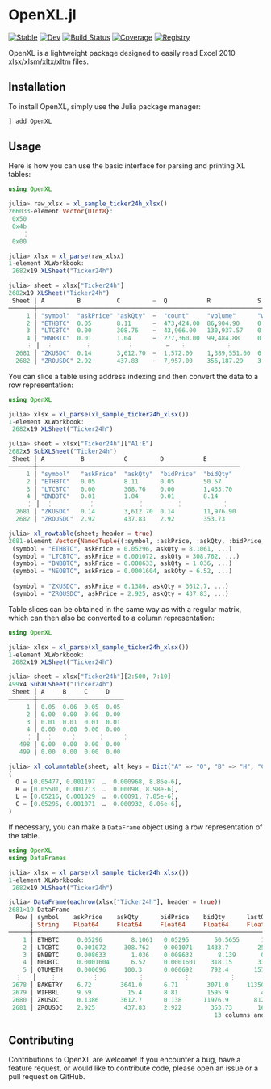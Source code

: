 # OpenXL.jl

[![Stable](https://img.shields.io/badge/docs-stable-blue.svg)](https://bhftbootcamp.github.io/OpenXL.jl/stable/)
[![Dev](https://img.shields.io/badge/docs-dev-blue.svg)](https://bhftbootcamp.github.io/OpenXL.jl/dev/)
[![Build Status](https://github.com/bhftbootcamp/OpenXL.jl/actions/workflows/CI.yml/badge.svg?branch=master)](https://github.com/bhftbootcamp/OpenXL.jl/actions/workflows/CI.yml?query=branch%3Amaster)
[![Coverage](https://codecov.io/gh/bhftbootcamp/OpenXL.jl/branch/master/graph/badge.svg)](https://codecov.io/gh/bhftbootcamp/OpenXL.jl)
[![Registry](https://img.shields.io/badge/registry-General-4063d8)](https://github.com/JuliaRegistries/General)

OpenXL is a lightweight package designed to easily read Excel 2010 xlsx/xlsm/xltx/xltm files.

## Installation

To install OpenXL, simply use the Julia package manager:

```julia
] add OpenXL
```

## Usage

Here is how you can use the basic interface for parsing and printing XL tables:

```julia
using OpenXL

julia> raw_xlsx = xl_sample_ticker24h_xlsx()
266033-element Vector{UInt8}:
 0x50
 0x4b
    ⋮
 0x00

julia> xlsx = xl_parse(raw_xlsx)
1-element XLWorkbook:
 2682x19 XLSheet("Ticker24h")

julia> sheet = xlsx["Ticker24h"]
2682x19 XLSheet("Ticker24h")
 Sheet │ A         B          C         ⋯  Q           R             S                 
───────┼──────────────────────────────────────────────────────────────────────────────
     1 │ "symbol"  "askPrice" "askQty"  ⋯  "count"     "volume"      "weightedAvgPri…  
     2 │ "ETHBTC"  0.05       8.11      ⋯  473,424.00  86,904.90     0.05              
     3 │ "LTCBTC"  0.00       308.76    ⋯  43,966.00   130,937.57    0.00              
     4 │ "BNBBTC"  0.01       1.04      ⋯  277,360.00  99,484.88     0.01              
     ⋮ │  ⋮         ⋮          ⋮         ⋯   ⋮           ⋮             ⋮                 
  2681 │ "ZKUSDC"  0.14       3,612.70  ⋯  1,572.00    1,389,551.60  0.15              
  2682 │ "ZROUSDC" 2.92       437.83    ⋯  7,957.00    356,187.29    3.08        
```

You can slice a table using address indexing and then convert the data to a row representation:

```julia
using OpenXL

julia> xlsx = xl_parse(xl_sample_ticker24h_xlsx())
1-element XLWorkbook:
 2682x19 XLSheet("Ticker24h")

julia> sheet = xlsx["Ticker24h"]["A1:E"]
2682x5 SubXLSheet("Ticker24h")
 Sheet │ A          B           C         D           E          
───────┼────────────────────────────────────────────────────────
     1 │ "symbol"   "askPrice"  "askQty"  "bidPrice"  "bidQty"   
     2 │ "ETHBTC"   0.05        8.11      0.05        50.57      
     3 │ "LTCBTC"   0.00        308.76    0.00        1,433.70   
     4 │ "BNBBTC"   0.01        1.04      0.01        8.14       
     ⋮ │  ⋮          ⋮            ⋮         ⋮           ⋮          
  2681 │ "ZKUSDC"   0.14        3,612.70  0.14        11,976.90  
  2682 │ "ZROUSDC"  2.92        437.83    2.92        353.73     

julia> xl_rowtable(sheet; header = true)
2681-element Vector{NamedTuple{(:symbol, :askPrice, :askQty, :bidPrice, :bidQty)}}:
 (symbol = "ETHBTC", askPrice = 0.05296, askQty = 8.1061, ...)
 (symbol = "LTCBTC", askPrice = 0.001072, askQty = 308.762, ...)
 (symbol = "BNBBTC", askPrice = 0.008633, askQty = 1.036, ...)
 (symbol = "NEOBTC", askPrice = 0.0001604, askQty = 6.52, ...)
 ⋮
 (symbol = "ZKUSDC", askPrice = 0.1386, askQty = 3612.7, ...)
 (symbol = "ZROUSDC", askPrice = 2.925, askQty = 437.83, ...)
```

Table slices can be obtained in the same way as with a regular matrix, which can then also be converted to a column representation:

```julia
using OpenXL

julia> xlsx = xl_parse(xl_sample_ticker24h_xlsx())
1-element XLWorkbook:
 2682x19 XLSheet("Ticker24h")

julia> sheet = xlsx["Ticker24h"][2:500, 7:10]
499x4 SubXLSheet("Ticker24h")
 Sheet │ A     B     C     D     
───────┼────────────────────────
     1 │ 0.05  0.06  0.05  0.05  
     2 │ 0.00  0.00  0.00  0.00  
     3 │ 0.01  0.01  0.01  0.01  
     4 │ 0.00  0.00  0.00  0.00  
     ⋮ │  ⋮     ⋮      ⋮     ⋮     
   498 │ 0.00  0.00  0.00  0.00  
   499 │ 0.00  0.00  0.00  0.00  

julia> xl_columntable(sheet; alt_keys = Dict("A" => "O", "B" => "H", "C" => "L", "D" => "C"))
(
  O = [0.05477, 0.001197  …  0.000968, 8.86e-6],
  H = [0.05501, 0.001213  …  0.00098, 8.98e-6],
  L = [0.05216, 0.001029  …  0.00091, 7.85e-6],
  C = [0.05295, 0.001071  …  0.000932, 8.06e-6],
)
```

If necessary, you can make a `DataFrame` object using a row representation of the table.

```julia
using OpenXL
using DataFrames

julia> xlsx = xl_parse(xl_sample_ticker24h_xlsx())
1-element XLWorkbook:
 2682x19 XLSheet("Ticker24h")

julia> DataFrame(eachrow(xlsx["Ticker24h"], header = true))
2681×19 DataFrame
  Row │ symbol    askPrice    askQty      bidPrice    bidQty      lastQty    openPrice  ⋯
      │ String    Float64     Float64     Float64     Float64     Float64    Float64    ⋯
──────┼──────────────────────────────────────────────────────────────────────────────────
    1 │ ETHBTC     0.05296        8.1061   0.05295       50.5655      1.15     0.05477  ⋯
    2 │ LTCBTC     0.001072     308.762    0.001071    1433.7        25.421    0.001197
    3 │ BNBBTC     0.008633       1.036    0.008632       8.139       0.013    0.009138
    4 │ NEOBTC     0.0001604      6.52     0.0001601    318.15       33.69     0.000181
    5 │ QTUMETH    0.000696     100.3      0.000692     792.4       157.3      0.000738 ⋯
  ⋮   │    ⋮          ⋮           ⋮           ⋮           ⋮           ⋮           ⋮     ⋱
 2678 │ BAKETRY    6.72        3641.0      6.71        3071.0     11350.0      8.79
 2679 │ WIFBRL     9.59          15.4      8.81        1595.9         4.5     10.05
 2680 │ ZKUSDC     0.1386      3612.7      0.138      11976.9       812.0      0.1628
 2681 │ ZROUSDC    2.925        437.83     2.922        353.73       16.08     3.24     ⋯
                                                         13 columns and 2672 rows omitted
```

## Contributing

Contributions to OpenXL are welcome! If you encounter a bug, have a feature request, or would like to contribute code, please open an issue or a pull request on GitHub.
